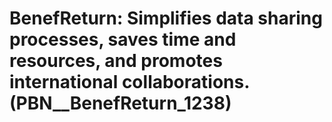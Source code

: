 # BenefReturn: __Simplifies data sharing processes, saves time and resources, and promotes international collaborations.__ (PBN__BenefReturn_1238)

